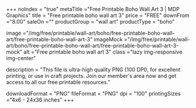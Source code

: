 +++
noIndex = "true"
metaTitle ="Free Printable Boho Wall Art 3 | MDP Graphics"
title = "Free printable boho wall art 3"
price = "FREE"
downFrom ="8.00"
saleOn =""
productGroup = "wall art"
productType = "boho"

image ="/img/free/printable/wall-art/boho/free-printable-boho-wall-art/free-printable-boho-wall-art-3"
imageMock ="/img/free/printable/wall-art/boho/free-printable-boho-wall-art/free-printable-boho-wall-art-3-mock"
alt ="Free printable boho wall art 3"
class ="lazy img-responsive img-center"

description = "This file is ultra-high quality PNG (100 DPI), for excellent printing, or use in craft projects. Join our member's area now and get access to all our free printable resources."

downloadFormat = "PNG"
fileFormat = "PNG"
dpi = "100"
printingSizes ="4x6 - 24x36 inches"
+++



